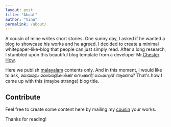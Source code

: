 ```yaml
---
layout: post
title: "About"
author: "Vinu"
permalink: /about/
---
```


A cousin of mine writes short stories. One sunny day, I asked if he wanted a blog to showcase his works and he agreed. I decided to create a minimal whitepaper-like-blog that people can just simply read. After a long research, I stumbled upon this beautiful blog template from a developer Mr.[Chester How](https://github.com/chesterhow).

Here we publish [malayalam](https://en.wikipedia.org/wiki/Malayalam) contents only. And in this moment, I would like to ask, മലയാളം മലയാളികൾക്ക് സെക്കന്റ് ലാംഗ്വേജ് ആണോ? That's how I came up with this (maybe strange) blog title.

## Contribute
Feel free to create some content here by mailing my [cousin](mailto:kuttz.arun.gmail.com) your works.

Thanks for reading!
